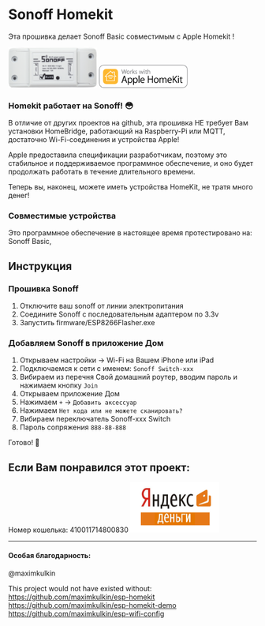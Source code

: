 # Sonoff Homekit

Эта прошивка делает Sonoff Basic совместимым с Apple Homekit !

<img src="https://github.com/Batyushin/Sonoff-HomeKit/blob/master/pic/sonoffonly.png" alt="Sonoff" width="180"/>
<img src="https://github.com/Batyushin/Sonoff-HomeKit/blob/master/pic/homekit.png" alt="Works with Apple Homekit" width="180"/>

### Homekit работает на Sonoff! 😳

В отличие от других проектов на github, эта прошивка НЕ требует Вам установки HomeBridge, работающий на Raspberry-Pi или MQTT, достаточно Wi-Fi-соединения и устройства Apple!

Apple предоставила спецификации разработчикам, поэтому это стабильное и поддерживаемое программное обеспечение, и оно будет продолжать работать в течение длительного времени.

Теперь вы, наконец, можете иметь устройства HomeKit, не тратя много денег!

### Совместимые устройства
Это программное обеспечение в настоящее время протестировано на: Sonoff Basic, 

## Инструкция

### Прошивка Sonoff
 1) Отключите ваш sonoff от линии электропитания
 2) Соедините Sonoff с последовательным адаптером по 3.3v
 3) Запустить firmware/ESP8266Flasher.exe

### Добавляем Sonoff в приложение Дом
 1) Открываем настройки -> Wi-Fi на Вашем iPhone или iPad  
 2) Подключаемся к сети с именем: `Sonoff Switch-xxx`
 3) Вибираем из перечня Свой домашний роутер, вводим пароль и нажимаем кнопку `Join`
 4) Открываем приложение Дом
 5) Нажимаем `+` -> `Добавить аксессуар`
 6) Нажимаем  `Нет кода или не можете сканировать?`
 7) Вибираем переключатель Sonoff-xxx Switch 
 8) Пароль сопряжения `888-88-888`

Готово! 🎉 

## Если Вам понравился этот проект:

Номер кошелька: 410011714800830
<img src="https://github.com/Batyushin/Sonoff-HomeKit/blob/master/pic/donate.jpg" alt="Sonoff" width="180"/>



---

#### Особая благодарность:
@maximkulkin

This project would not have existed without:
https://github.com/maximkulkin/esp-homekit
https://github.com/maximkulkin/esp-homekit-demo
https://github.com/maximkulkin/esp-wifi-config

